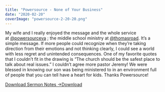 ```yaml
---
title: "Powersource - None of Your Business"
date: "2020-02-20"
coverImage: "powersource-2-20-20.png"
---
```


My wife and I really enjoyed the message and the whole service at [@powersourceva](https://www.instagram.com/powersourceva/) ; the middle school ministry at [@thomasroad](https://www.instagram.com/thomasroad/). It’s a simple message. If more people could recognize when they’re taking direction from their emotions and not thinking clearly, I could see a world with less regret and unintended consequences. One of my favorite quotes that I couldn’t fit in the drawing is “The church should be the safest place to talk about real issues.” I couldn’t agree more pastor Jeremy! We were blessed in knowing our son was being ministered to in an environment full of people that you can tell have a heart for kids. Thanks Powersource!

[Download Sermon Notes ->](https://sketchysermons.com/wp-content/uploads/2020/08/powersource-2-20-20.pdf)[Download](https://sketchysermons.com/wp-content/uploads/2020/08/powersource-2-20-20.pdf)
